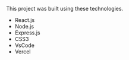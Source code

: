 
This project was built using these technologies.

- React.js
- Node.js
- Express.js
- CSS3
- VsCode
- Vercel



